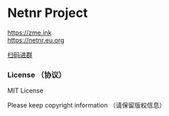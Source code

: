 # Netnr Project

https://zme.ink  
https://netnr.eu.org

[扫码进群](https://s1.netnr.com/tmp/weixin_group.jpg)

### License （协议）
MIT License

Please keep copyright information （请保留版权信息）
